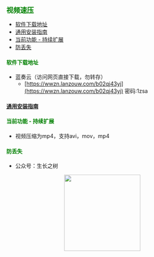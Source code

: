 
<b><font color=green size=4>
视频速压
</font></b>

- [软件下载地址](#软件下载地址)
- [通用安装指南](#通用安装指南)
- [当前功能 - 持续扩展](#当前功能---持续扩展)
- [防丢失](#防丢失)



#### <font color=green>软件下载地址</font>
- 蓝奏云（访问网页直接下载，勿转存）
  - [https://wwzn.lanzouw.com/b02qj43yj](https://wwzn.lanzouw.com/b02qj43yj) 密码:1zsa

#### [通用安装指南](../../univer/install.md)

#### <font color=green>当前功能 - 持续扩展</font>
- 视频压缩为mp4，支持avi，mov，mp4


#### <font color=green>防丢失</font>
<!-- - 微信号：mtreeah (提供售后及咨询服务) -->
- 公众号：生长之树
<center><img src="../../../assets/qrcode_for.jpg" width="200px"></center>


